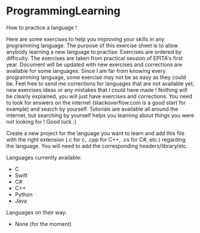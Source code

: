 ProgrammingLearning
===================

How to practice a language !

Here are some exercises to help you improving your skills in any programming language.
The purpose of this exercise sheet is to allow anybody learning a new language to practise. Exercises are ordered by difficulty.
The exercises are taken from practical session of EPITA's first year.
Document will be updated with new exercises and corrections are available for some languages.
Since I am far from knowing every programming language, some exercise may not be as easy as they could be.
Feel free to send me corrections for languages that are not available yet,
new exercises ideas or any mistakes that I could have made !
Nothing will be clearly explained, you will just have exercises and corrections.
You need to look for answers on the internet (stackoverflow.com is a good start for example) and search by yourself.
Tutorials are available all around the internet, but searching by yourself helps you learning about things
you were not looking for !
Good luck :)

Create a new project for the language you want to learn and add this file with the
right extension (.c for c, .cpp for C++, .cs for C#, etc.) regarding the language.
You will need to add the corresponding headers/library/etc.


Languages currently available:
- C
- Swift
- C#
- C++
- Python
- Java

Languages on their way:
- None (for the moment)
